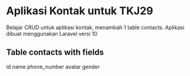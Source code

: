 # Aplikasi Kontak untuk TKJ29
Belajar CRUD untuk aplikasi kontak, menambah 1 table contacts. Aplikasi dibuat menggunakan Laravel versi 10

## Table contacts with fields
id
name
phone_number
avatar
gender